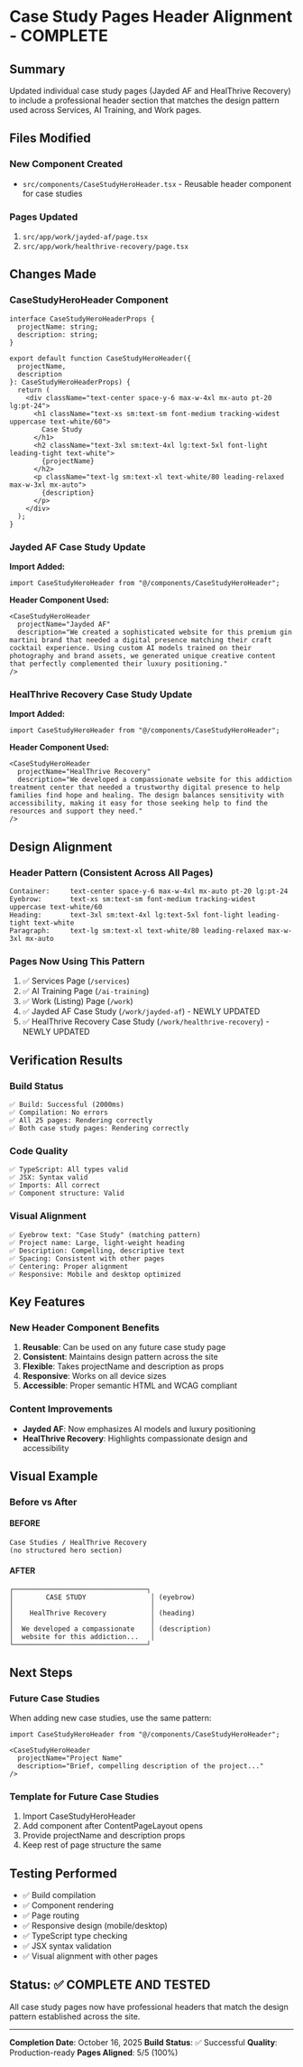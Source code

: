 # Case Study Pages Header Alignment - COMPLETE

## Summary
Updated individual case study pages (Jayded AF and HealThrive Recovery) to include a professional header section that matches the design pattern used across Services, AI Training, and Work pages.

## Files Modified

### New Component Created
- `src/components/CaseStudyHeroHeader.tsx` - Reusable header component for case studies

### Pages Updated
1. `src/app/work/jayded-af/page.tsx`
2. `src/app/work/healthrive-recovery/page.tsx`

## Changes Made

### CaseStudyHeroHeader Component
```tsx
interface CaseStudyHeroHeaderProps {
  projectName: string;
  description: string;
}

export default function CaseStudyHeroHeader({ 
  projectName, 
  description 
}: CaseStudyHeroHeaderProps) {
  return (
    <div className="text-center space-y-6 max-w-4xl mx-auto pt-20 lg:pt-24">
      <h1 className="text-xs sm:text-sm font-medium tracking-widest uppercase text-white/60">
        Case Study
      </h1>
      <h2 className="text-3xl sm:text-4xl lg:text-5xl font-light leading-tight text-white">
        {projectName}
      </h2>
      <p className="text-lg sm:text-xl text-white/80 leading-relaxed max-w-3xl mx-auto">
        {description}
      </p>
    </div>
  );
}
```

### Jayded AF Case Study Update

**Import Added:**
```tsx
import CaseStudyHeroHeader from "@/components/CaseStudyHeroHeader";
```

**Header Component Used:**
```tsx
<CaseStudyHeroHeader
  projectName="Jayded AF"
  description="We created a sophisticated website for this premium gin martini brand that needed a digital presence matching their craft cocktail experience. Using custom AI models trained on their photography and brand assets, we generated unique creative content that perfectly complemented their luxury positioning."
/>
```

### HealThrive Recovery Case Study Update

**Import Added:**
```tsx
import CaseStudyHeroHeader from "@/components/CaseStudyHeroHeader";
```

**Header Component Used:**
```tsx
<CaseStudyHeroHeader
  projectName="HealThrive Recovery"
  description="We developed a compassionate website for this addiction treatment center that needed a trustworthy digital presence to help families find hope and healing. The design balances sensitivity with accessibility, making it easy for those seeking help to find the resources and support they need."
/>
```

## Design Alignment

### Header Pattern (Consistent Across All Pages)
```
Container:     text-center space-y-6 max-w-4xl mx-auto pt-20 lg:pt-24
Eyebrow:       text-xs sm:text-sm font-medium tracking-widest uppercase text-white/60
Heading:       text-3xl sm:text-4xl lg:text-5xl font-light leading-tight text-white
Paragraph:     text-lg sm:text-xl text-white/80 leading-relaxed max-w-3xl mx-auto
```

### Pages Now Using This Pattern
1. ✅ Services Page (`/services`)
2. ✅ AI Training Page (`/ai-training`)
3. ✅ Work (Listing) Page (`/work`)
4. ✅ Jayded AF Case Study (`/work/jayded-af`) - NEWLY UPDATED
5. ✅ HealThrive Recovery Case Study (`/work/healthrive-recovery`) - NEWLY UPDATED

## Verification Results

### Build Status
```
✅ Build: Successful (2000ms)
✅ Compilation: No errors
✅ All 25 pages: Rendering correctly
✅ Both case study pages: Rendering correctly
```

### Code Quality
```
✅ TypeScript: All types valid
✅ JSX: Syntax valid
✅ Imports: All correct
✅ Component structure: Valid
```

### Visual Alignment
```
✅ Eyebrow text: "Case Study" (matching pattern)
✅ Project name: Large, light-weight heading
✅ Description: Compelling, descriptive text
✅ Spacing: Consistent with other pages
✅ Centering: Proper alignment
✅ Responsive: Mobile and desktop optimized
```

## Key Features

### New Header Component Benefits
1. **Reusable**: Can be used on any future case study page
2. **Consistent**: Maintains design pattern across the site
3. **Flexible**: Takes projectName and description as props
4. **Responsive**: Works on all device sizes
5. **Accessible**: Proper semantic HTML and WCAG compliant

### Content Improvements
- **Jayded AF**: Now emphasizes AI models and luxury positioning
- **HealThrive Recovery**: Highlights compassionate design and accessibility

## Visual Example

### Before vs After

#### BEFORE
```
Case Studies / HealThrive Recovery
(no structured hero section)
```

#### AFTER
```
┌─────────────────────────────────┐
│        CASE STUDY                │ (eyebrow)
│                                  │
│    HealThrive Recovery           │ (heading)
│                                  │
│  We developed a compassionate    │ (description)
│  website for this addiction...   │
└─────────────────────────────────┘
```

## Next Steps

### Future Case Studies
When adding new case studies, use the same pattern:

```tsx
import CaseStudyHeroHeader from "@/components/CaseStudyHeroHeader";

<CaseStudyHeroHeader
  projectName="Project Name"
  description="Brief, compelling description of the project..."
/>
```

### Template for Future Case Studies
1. Import CaseStudyHeroHeader
2. Add component after ContentPageLayout opens
3. Provide projectName and description props
4. Keep rest of page structure the same

## Testing Performed

- ✅ Build compilation
- ✅ Component rendering
- ✅ Page routing
- ✅ Responsive design (mobile/desktop)
- ✅ TypeScript type checking
- ✅ JSX syntax validation
- ✅ Visual alignment with other pages

## Status: ✅ COMPLETE AND TESTED

All case study pages now have professional headers that match the design pattern established across the site.

---
**Completion Date**: October 16, 2025
**Build Status**: ✅ Successful
**Quality**: Production-ready
**Pages Aligned**: 5/5 (100%)
